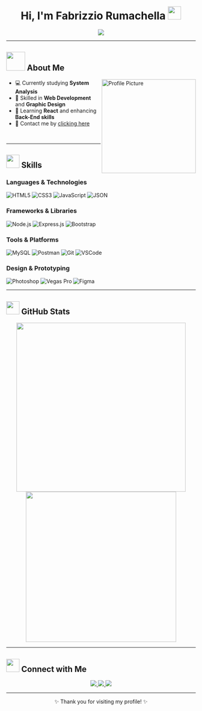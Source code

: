 <h1 align="center"><b>Hi, I'm Fabrizzio Rumachella</b> <img src="https://media.giphy.com/media/hvRJCLFzcasrR4ia7z/giphy.gif" width="35"></h1>

<p align="center">
  <a href="https://github.com/DenverCoder1/readme-typing-svg">
    <img src="https://readme-typing-svg.herokuapp.com?font=Roboto+Mono&color=%2336BCF7&size=25&center=true&vCenter=true&width=600&lines=Welcome+to+my+GitHub+profile!;Full+Stack+Developer;System+Analysis+Student;Skills+in+Graphic+Design">
  </a>
</p>


---

## <img src="https://media.giphy.com/media/QWjNpX0wMgh7KCIm9d/giphy.gif" width="50"> **About Me**

<picture>
  <img align="right" src="https://via.placeholder.com/250" width="250" alt="Profile Picture">
</picture>

- 💻 Currently studying **System Analysis**  
- 🎨 Skilled in **Web Development** and **Graphic Design**  
- 🌟 Learning **React** and enhancing **Back-End skills**  
- 📧 Contact me by [clicking here](mailto:contacto.rumachella@gmail.com)

<br>

---

## <img src="https://media.giphy.com/media/jqNPzdTTxQfOgOqpO4/giphy.gif" width="35"> **Skills**

### Languages & Technologies
![HTML5](https://img.shields.io/badge/HTML5-%23E34F26.svg?style=for-the-badge&logo=html5&logoColor=white)
![CSS3](https://img.shields.io/badge/CSS3-%231572B6.svg?style=for-the-badge&logo=css3&logoColor=white)
![JavaScript](https://img.shields.io/badge/JavaScript-%23F7DF1E.svg?style=for-the-badge&logo=javascript&logoColor=black)
![JSON](https://img.shields.io/badge/JSON-%23000000.svg?style=for-the-badge&logo=json&logoColor=white)


### Frameworks & Libraries
![Node.js](https://img.shields.io/badge/Node.js-%23339933.svg?style=for-the-badge&logo=node.js&logoColor=white)
![Express.js](https://img.shields.io/badge/Express.js-%23404d59.svg?style=for-the-badge&logo=express&logoColor=white)
![Bootstrap](https://img.shields.io/badge/Bootstrap-%237952B3.svg?style=for-the-badge&logo=bootstrap&logoColor=white)

### Tools & Platforms
![MySQL](https://img.shields.io/badge/MySQL-%2300f.svg?style=for-the-badge&logo=mysql&logoColor=white)
![Postman](https://img.shields.io/badge/Postman-%23FF6C37.svg?style=for-the-badge&logo=postman&logoColor=white)
![Git](https://img.shields.io/badge/Git-%23F05033.svg?style=for-the-badge&logo=git&logoColor=white)
![VSCode](https://img.shields.io/badge/VSCode-%23007ACC.svg?style=for-the-badge&logo=visual-studio-code&logoColor=white)

### Design & Prototyping
![Photoshop](https://img.shields.io/badge/Photoshop-%2300C4CC.svg?style=for-the-badge&logo=adobe-photoshop&logoColor=white)
![Vegas Pro](https://img.shields.io/badge/Vegas%20Pro-%2345B97C.svg?style=for-the-badge&logo=sony&logoColor=white)
![Figma](https://img.shields.io/badge/Figma-%23F24E1E.svg?style=for-the-badge&logo=figma&logoColor=white)


---

## <img src="https://media.giphy.com/media/kH1DBkPNyZPOk0BxrM/giphy.gif" width="35"> **GitHub Stats**

<div align="center">
  <img src="https://github-readme-stats.vercel.app/api?username=rumachella&show_icons=true&theme=radical" width="450">
  <img src="https://github-readme-stats.vercel.app/api/top-langs/?username=rumachella&layout=compact&theme=radical" width="400">
</div>

---

## <img src="https://media.giphy.com/media/1kJV3WdFSL4KA04wj6/giphy.gif" width="35"> **Connect with Me**

<div align="center">
  <a href="https://www.linkedin.com/in/fabrizzio-rumachella-95b187299/">
    <img src="https://img.shields.io/badge/LinkedIn-%230077B5.svg?style=for-the-badge&logo=linkedin&logoColor=white">
  </a>
  <a href="https://github.com/rumachella">
    <img src="https://img.shields.io/badge/GitHub-%23121011.svg?style=for-the-badge&logo=github&logoColor=white">
  </a>
  <a href="mailto:contacto.rumachella@gmail.com">
    <img src="https://img.shields.io/badge/Mail-%23D14836.svg?style=for-the-badge&logo=gmail&logoColor=white">
  </a>
</div>

---

<p align="center">✨ Thank you for visiting my profile! ✨</p>
